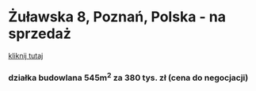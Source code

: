 # Żuławska 8, Poznań, Polska - na sprzedaż

[kliknij tutaj](http://żuławska.pl)

### działka budowlana 545m<sup>2</sup> za 380 tys. zł (cena do negocjacji)
